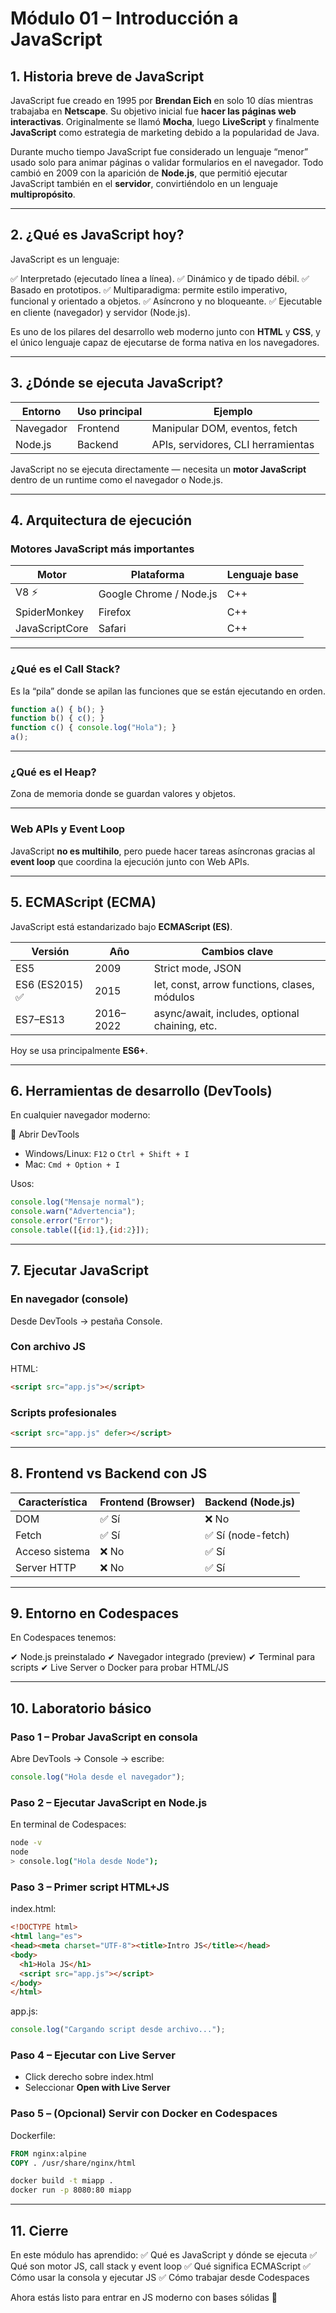 # Módulo 01 – Introducción a JavaScript

## 1. Historia breve de JavaScript

JavaScript fue creado en 1995 por **Brendan Eich** en solo 10 días mientras trabajaba en **Netscape**. Su objetivo inicial fue **hacer las páginas web interactivas**. Originalmente se llamó **Mocha**, luego **LiveScript** y finalmente **JavaScript** como estrategia de marketing debido a la popularidad de Java.

Durante mucho tiempo JavaScript fue considerado un lenguaje “menor” usado solo para animar páginas o validar formularios en el navegador. Todo cambió en 2009 con la aparición de **Node.js**, que permitió ejecutar JavaScript también en el **servidor**, convirtiéndolo en un lenguaje **multipropósito**.

---

## 2. ¿Qué es JavaScript hoy?

JavaScript es un lenguaje:

✅ Interpretado (ejecutado línea a línea).
✅ Dinámico y de tipado débil.
✅ Basado en prototipos.
✅ Multiparadigma: permite estilo imperativo, funcional y orientado a objetos.
✅ Asíncrono y no bloqueante.
✅ Ejecutable en cliente (navegador) y servidor (Node.js).

Es uno de los pilares del desarrollo web moderno junto con **HTML** y **CSS**, y el único lenguaje capaz de ejecutarse de forma nativa en los navegadores.

---

## 3. ¿Dónde se ejecuta JavaScript?

| Entorno   | Uso principal | Ejemplo                            |
| --------- | ------------- | ---------------------------------- |
| Navegador | Frontend      | Manipular DOM, eventos, fetch      |
| Node.js   | Backend       | APIs, servidores, CLI herramientas |

JavaScript no se ejecuta directamente — necesita un **motor JavaScript** dentro de un runtime como el navegador o Node.js.

---

## 4. Arquitectura de ejecución

### Motores JavaScript más importantes

| Motor          | Plataforma              | Lenguaje base |
| -------------- | ----------------------- | ------------- |
| V8 ⚡           | Google Chrome / Node.js | C++           |
| SpiderMonkey   | Firefox                 | C++           |
| JavaScriptCore | Safari                  | C++           |

---

### ¿Qué es el Call Stack?

Es la “pila” donde se apilan las funciones que se están ejecutando en orden.

```js
function a() { b(); }
function b() { c(); }
function c() { console.log("Hola"); }
a();
```

---

### ¿Qué es el Heap?

Zona de memoria donde se guardan valores y objetos.

---

### Web APIs y Event Loop

JavaScript **no es multihilo**, pero puede hacer tareas asíncronas gracias al **event loop** que coordina la ejecución junto con Web APIs.

---

## 5. ECMAScript (ECMA)

JavaScript está estandarizado bajo **ECMAScript (ES)**.

| Versión        | Año       | Cambios clave                                  |
| -------------- | --------- | ---------------------------------------------- |
| ES5            | 2009      | Strict mode, JSON                              |
| ES6 (ES2015) ✅ | 2015      | let, const, arrow functions, clases, módulos   |
| ES7–ES13       | 2016–2022 | async/await, includes, optional chaining, etc. |

Hoy se usa principalmente **ES6+**.

---

## 6. Herramientas de desarrollo (DevTools)

En cualquier navegador moderno:

🔧 Abrir DevTools

* Windows/Linux: `F12` o `Ctrl + Shift + I`
* Mac: `Cmd + Option + I`

Usos:

```js
console.log("Mensaje normal");
console.warn("Advertencia");
console.error("Error");
console.table([{id:1},{id:2}]);
```

---

## 7. Ejecutar JavaScript

### En navegador (console)

Desde DevTools → pestaña Console.

### Con archivo JS

HTML:

```html
<script src="app.js"></script>
```

### Scripts profesionales

```html
<script src="app.js" defer></script>
```

---

## 8. Frontend vs Backend con JS

| Característica | Frontend (Browser) | Backend (Node.js) |
| -------------- | ------------------ | ----------------- |
| DOM            | ✅ Sí               | ❌ No              |
| Fetch          | ✅ Sí               | ✅ Sí (node-fetch) |
| Acceso sistema | ❌ No               | ✅ Sí              |
| Server HTTP    | ❌ No               | ✅ Sí              |

---

## 9. Entorno en Codespaces

En Codespaces tenemos:

✔ Node.js preinstalado
✔ Navegador integrado (preview)
✔ Terminal para scripts
✔ Live Server o Docker para probar HTML/JS

---

## 10. Laboratorio básico

### Paso 1 – Probar JavaScript en consola

Abre DevTools → Console → escribe:

```js
console.log("Hola desde el navegador");
```

### Paso 2 – Ejecutar JavaScript en Node.js

En terminal de Codespaces:

```bash
node -v
node
> console.log("Hola desde Node");
```

### Paso 3 – Primer script HTML+JS

index.html:

```html
<!DOCTYPE html>
<html lang="es">
<head><meta charset="UTF-8"><title>Intro JS</title></head>
<body>
  <h1>Hola JS</h1>
  <script src="app.js"></script>
</body>
</html>
```

app.js:

```js
console.log("Cargando script desde archivo...");
```

### Paso 4 – Ejecutar con Live Server

* Click derecho sobre index.html
* Seleccionar **Open with Live Server**

### Paso 5 – (Opcional) Servir con Docker en Codespaces

Dockerfile:

```dockerfile
FROM nginx:alpine
COPY . /usr/share/nginx/html
```

```bash
docker build -t miapp .
docker run -p 8080:80 miapp
```

---

## 11. Cierre

En este módulo has aprendido:
✅ Qué es JavaScript y dónde se ejecuta
✅ Qué son motor JS, call stack y event loop
✅ Qué significa ECMAScript
✅ Cómo usar la consola y ejecutar JS
✅ Cómo trabajar desde Codespaces

Ahora estás listo para entrar en JS moderno con bases sólidas 💪
